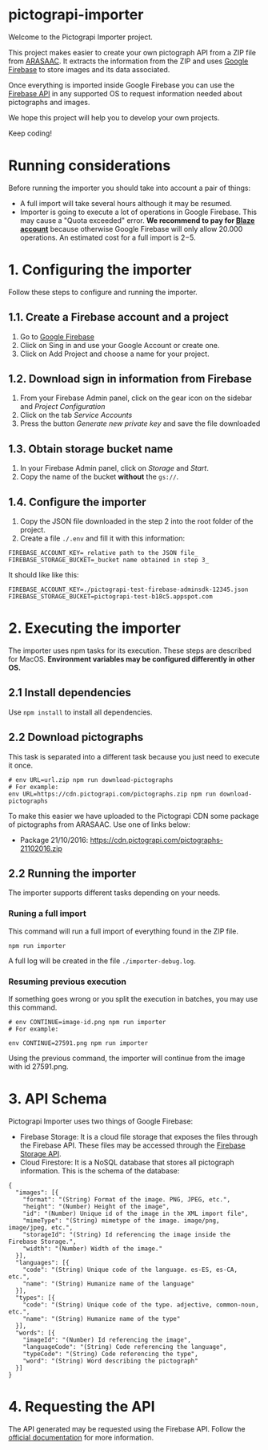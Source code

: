 # pictograpi-importer

Welcome to the Pictograpi Importer project.

This project makes easier to create your own pictograph API from a ZIP file from [ARASAAC](http://www.arasaac.org). It extracts the information from the ZIP and uses [Google Firebase](https://firebase.google.com) to store images and its data associated.

Once everything is imported inside Google Firebase you can use the [Firebase API](https://firebase.google.com/docs/) in any supported OS to request information needed about pictographs and images.

We hope this project will help you to develop your own projects.

Keep coding!

# Running considerations

Before running the importer you should take into account a pair of things:

* A full import will take several hours although it may be resumed.
* Importer is going to execute a lot of operations in Google Firebase. This may cause a "Quota exceeded" error. **We recommend to pay for [Blaze account](https://firebase.google.com/pricing/?authuser=0)** because otherwise Google Firebase will only allow 20.000 operations. An estimated cost for a full import is 2$-5$.

# 1. Configuring the importer

Follow these steps to configure and running the importer.

## 1.1. Create a Firebase account and a project

1.  Go to [Google Firebase](https://firebase.google.com)
2.  Click on Sing in and use your Google Account or create one.
3.  Click on Add Project and choose a name for your project.

## 1.2. Download sign in information from Firebase

1.  From your Firebase Admin panel, click on the gear icon on the sidebar and _Project Configuration_
2.  Click on the tab _Service Accounts_
3.  Press the button _Generate new private key_ and save the file downloaded

## 1.3. Obtain storage bucket name

1.  In your Firebase Admin panel, click on _Storage_ and _Start_.
2.  Copy the name of the bucket **without** the `gs://`.

## 1.4. Configure the importer

1.  Copy the JSON file downloaded in the step 2 into the root folder of the project.
2.  Create a file `./.env` and fill it with this information:

```
FIREBASE_ACCOUNT_KEY=_relative path to the JSON file_
FIREBASE_STORAGE_BUCKET=_bucket name obtained in step 3_
```

It should like like this:

```
FIREBASE_ACCOUNT_KEY=./pictograpi-test-firebase-adminsdk-12345.json
FIREBASE_STORAGE_BUCKET=pictograpi-test-b18c5.appspot.com
```

# 2. Executing the importer

The importer uses npm tasks for its execution. These steps are described for MacOS. **Environment variables may be configured differently in other OS.**

## 2.1 Install dependencies

Use `npm install` to install all dependencies.

## 2.2 Download pictographs

This task is separated into a different task because you just need to execute it once.

```
# env URL=url.zip npm run download-pictographs
# For example:
env URL=https://cdn.pictograpi.com/pictographs.zip npm run download-pictographs
```

To make this easier we have uploaded to the Pictograpi CDN some package of pictographs from ARASAAC. Use one of links below:

* Package 21/10/2016: https://cdn.pictograpi.com/pictographs-21102016.zip

## 2.2 Running the importer

The importer supports different tasks depending on your needs.

### Runing a full import

This command will run a full import of everything found in the ZIP file.

```
npm run importer
```

A full log will be created in the file `./importer-debug.log`.

### Resuming previous execution

If something goes wrong or you split the execution in batches, you may use this command.

```
# env CONTINUE=image-id.png npm run importer
# For example:

env CONTINUE=27591.png npm run importer
```

Using the previous command, the importer will continue from the image with id 27591.png.

# 3. API Schema

Pictograpi Importer uses two things of Google Firebase:

* Firebase Storage: It is a cloud file storage that exposes the files through the Firebase API. These files may be accessed through the [Firebase Storage API](https://firebase.google.com/docs/storage/).
* Cloud Firestore: It is a NoSQL database that stores all pictograph information. This is the schema of the database:

```
{
  "images": [{
    "format": "(String) Format of the image. PNG, JPEG, etc.",
    "height": "(Number) Height of the image",
    "id": "(Number) Unique id of the image in the XML import file",
    "mimeType": "(String) mimetype of the image. image/png, image/jpeg, etc.",
    "storageId": "(String) Id referencing the image inside the Firebase Storage.",
    "width": "(Number) Width of the image."
  }],
  "languages": [{
    "code": "(String) Unique code of the language. es-ES, es-CA, etc.",
    "name": "(String) Humanize name of the language"
  }],
  "types": [{
    "code": "(String) Unique code of the type. adjective, common-noun, etc.",
    "name": "(String) Humanize name of the type"
  }],
  "words": [{
    "imageId": "(Number) Id referencing the image",
    "languageCode": "(String) Code referencing the language",
    "typeCode": "(String) Code referencing the type",
    "word": "(String) Word describing the pictograph"
  }]
}
```

# 4. Requesting the API

The API generated may be requested using the Firebase API. Follow the [official documentation](https://firebase.google.com/docs/) for more information.
